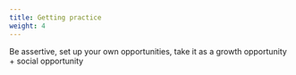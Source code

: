 ```yaml
---
title: Getting practice
weight: 4
---
```


Be assertive, set up your own opportunities, take it as a growth opportunity + social opportunity 